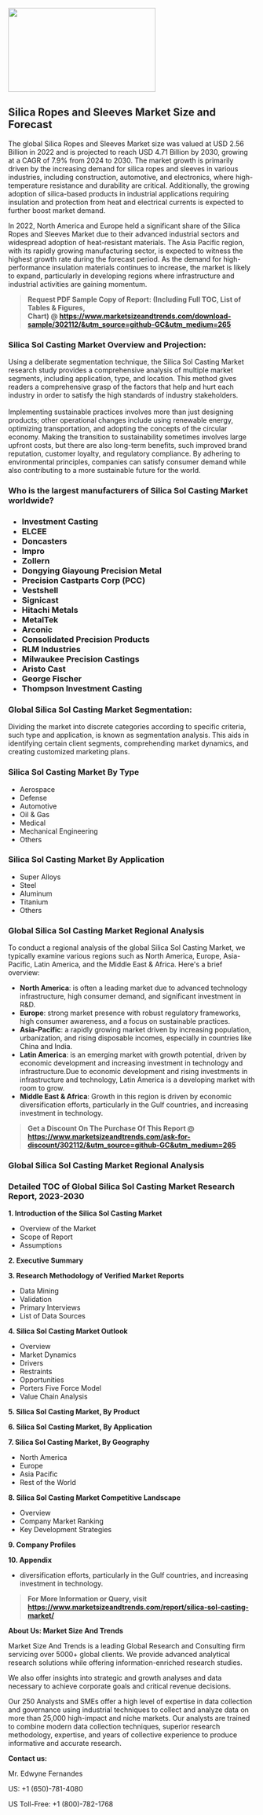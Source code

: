 <p><img class="alignnone size-medium wp-image-20088" src="https://ffe5etoiles.com/wp-content/uploads/2024/12/MST1-300x171.png" alt="" width="300" height="171" /></p><h2>Silica Ropes and Sleeves Market Size and Forecast</h2><p>The global Silica Ropes and Sleeves Market size was valued at USD 2.56 Billion in 2022 and is projected to reach USD 4.71 Billion by 2030, growing at a CAGR of 7.9% from 2024 to 2030. The market growth is primarily driven by the increasing demand for silica ropes and sleeves in various industries, including construction, automotive, and electronics, where high-temperature resistance and durability are critical. Additionally, the growing adoption of silica-based products in industrial applications requiring insulation and protection from heat and electrical currents is expected to further boost market demand.</p><p>In 2022, North America and Europe held a significant share of the Silica Ropes and Sleeves Market due to their advanced industrial sectors and widespread adoption of heat-resistant materials. The Asia Pacific region, with its rapidly growing manufacturing sector, is expected to witness the highest growth rate during the forecast period. As the demand for high-performance insulation materials continues to increase, the market is likely to expand, particularly in developing regions where infrastructure and industrial activities are gaining momentum.</p></p><blockquote id="" class=""><strong>Request PDF Sample Copy of Report: (Including Full TOC, List of Tables &amp; Figures, Chart)&nbsp;@&nbsp;<strong><a href="https://www.marketsizeandtrends.com/download-sample/302112/&utm_source=github-GC&utm_medium=265" target="_blank">https://www.marketsizeandtrends.com/download-sample/302112/&utm_source=github-GC&utm_medium=265</a></strong></strong></blockquote><h3 id="" class="">Silica Sol Casting Market&nbsp;Overview and Projection:</h3><p id="" class="">Using a deliberate segmentation technique, the Silica Sol Casting Market research study provides a comprehensive analysis of multiple market segments, including application, type, and location. This method gives readers a comprehensive grasp of the factors that help and hurt each industry in order to satisfy the high standards of industry stakeholders. <br /> <br />Implementing sustainable practices involves more than just designing products; other operational changes include using renewable energy, optimizing transportation, and adopting the concepts of the circular economy. Making the transition to sustainability sometimes involves large upfront costs, but there are also long-term benefits, such improved brand reputation, customer loyalty, and regulatory compliance. By adhering to environmental principles, companies can satisfy consumer demand while also contributing to a more sustainable future for the world.</p><h3 id="" class="">Who is the largest manufacturers of&nbsp;Silica Sol Casting Market worldwide?</h3><h3 class=""><p><ul><li>Investment Casting </li><li> ELCEE </li><li> Doncasters </li><li> Impro </li><li> Zollern </li><li> Dongying Giayoung Precision Metal </li><li> Precision Castparts Corp (PCC) </li><li> Vestshell </li><li> Signicast </li><li> Hitachi Metals </li><li> MetalTek </li><li> Arconic </li><li> Consolidated Precision Products </li><li> RLM Industries </li><li> Milwaukee Precision Castings </li><li> Aristo Cast </li><li> George Fischer </li><li> Thompson Investment Casting</li></ul></p></h3><h3 id="" class="">Global&nbsp;Silica Sol Casting Market Segmentation:</h3><p id="" class="">Dividing the market into discrete categories according to specific criteria, such type and application, is known as segmentation analysis. This aids in identifying certain client segments, comprehending market dynamics, and creating customized marketing plans.</p><h3 id="" class="">Silica Sol Casting Market&nbsp;By Type</h3><p><p><ul><li>Aerospace</li><li> Defense</li><li> Automotive</li><li> Oil & Gas</li><li> Medical</li><li> Mechanical Engineering</li><li> Others</p></li></ul></p></p><h3 id="" class="">Silica Sol Casting Market&nbsp;By Application</h3><p class=""><p><ul><li>Super Alloys</li><li> Steel</li><li> Aluminum</li><li> Titanium</li><li> Others</li></ul></p></p><h3 id="" class="">Global Silica Sol Casting Market Regional Analysis</h3><p id="" class="">To conduct a regional analysis of the global Silica Sol Casting Market, we typically examine various regions such as North America, Europe, Asia-Pacific, Latin America, and the Middle East &amp; Africa. Here's a brief overview:</p><ul><li><strong>North America</strong>: is often a leading market due to advanced technology infrastructure, high consumer demand, and significant investment in R&amp;D.</li><li><strong>Europe</strong>: strong market presence with robust regulatory frameworks, high consumer awareness, and a focus on sustainable practices.</li><li><strong>Asia-Pacific</strong>: a rapidly growing market driven by increasing population, urbanization, and rising disposable incomes, especially in countries like China and India.</li><li><strong>Latin America</strong>: is an emerging market with growth potential, driven by economic development and increasing investment in technology and infrastructure.Due to economic development and rising investments in infrastructure and technology, Latin America is a developing market with room to grow.</li><li><strong>Middle East &amp; Africa</strong>: Growth in this region is driven by economic diversification efforts, particularly in the Gulf countries, and increasing investment in technology.</li></ul><blockquote id="" class=""><strong>Get a Discount On The Purchase Of This Report @ <strong><a href="https://www.marketsizeandtrends.com/ask-for-discount/302112/&utm_source=github-GC&utm_medium=265" target="_blank">https://www.marketsizeandtrends.com/ask-for-discount/302112/&utm_source=github-GC&utm_medium=265</a></strong></strong></blockquote><h3 id="" class="">Global Silica Sol Casting Market Regional Analysis</h3><h3 id="" class="">Detailed TOC of Global Silica Sol Casting Market Research Report, 2023-2030</h3><p id="" class=""><strong>1. Introduction of the Silica Sol Casting Market</strong></p><ul><li>Overview of the Market</li><li>Scope of Report</li><li>Assumptions</li></ul><p id="" class=""><strong>2. Executive Summary</strong></p><p id="" class=""><strong>3. Research Methodology of Verified Market Reports</strong></p><ul><li>Data Mining</li><li>Validation</li><li>Primary Interviews</li><li>List of Data Sources</li></ul><p id="" class=""><strong>4. Silica Sol Casting Market Outlook</strong></p><ul><li>Overview</li><li>Market Dynamics</li><li>Drivers</li><li>Restraints</li><li>Opportunities</li><li>Porters Five Force Model</li><li>Value Chain Analysis</li></ul><p id="" class=""><strong>5. Silica Sol Casting Market, By Product</strong></p><p id="" class=""><strong>6. Silica Sol Casting Market, By Application</strong></p><p id="" class=""><strong>7. Silica Sol Casting Market, By Geography</strong></p><ul><li>North America</li><li>Europe</li><li>Asia Pacific</li><li>Rest of the World</li></ul><p id="" class=""><strong>8. Silica Sol Casting Market Competitive Landscape</strong></p><ul><li>Overview</li><li>Company Market Ranking</li><li>Key Development Strategies</li></ul><p id="" class=""><strong>9. Company Profiles</strong></p><p id="" class=""><strong>10. Appendix</strong></p><ul><li>diversification efforts, particularly in the Gulf countries, and increasing investment in technology.</li></ul><blockquote id="" class=""><strong>For More Information or Query, visit <strong><strong><a href="https://www.marketsizeandtrends.com/report/silica-sol-casting-market/" target="_blank">https://www.marketsizeandtrends.com/report/silica-sol-casting-market/</a></strong></strong></strong></blockquote><p id="" class=""><strong>About Us: Market Size And Trends</strong></p><p id="" class="">Market Size And Trends is a leading Global Research and Consulting firm servicing over 5000+ global clients. We provide advanced analytical research solutions while offering information-enriched research studies.</p><p id="" class="">We also offer insights into strategic and growth analyses and data necessary to achieve corporate goals and critical revenue decisions.</p><p id="" class="">Our 250 Analysts and SMEs offer a high level of expertise in data collection and governance using industrial techniques to collect and analyze data on more than 25,000 high-impact and niche markets. Our analysts are trained to combine modern data collection techniques, superior research methodology, expertise, and years of collective experience to produce informative and accurate research.</p><p id="" class=""><strong>Contact us:</strong></p><p id="" class="">Mr. Edwyne Fernandes</p><p id="" class="">US: +1 (650)-781-4080</p><p id="" class="">US Toll-Free: +1 (800)-782-1768</p>
